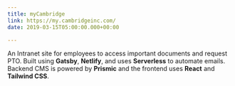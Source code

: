 ```yaml
---
title: myCambridge
link: https://my.cambridgeinc.com/
date: 2019-03-15T05:00:00.000+00:00

---
```

An Intranet site for employees to access important documents and request PTO. Built using **Gatsby**, **Netlify**, and uses **Serverless** to automate emails. Backend CMS is powered by **Prismic** and the frontend uses **React** and **Tailwind CSS**.